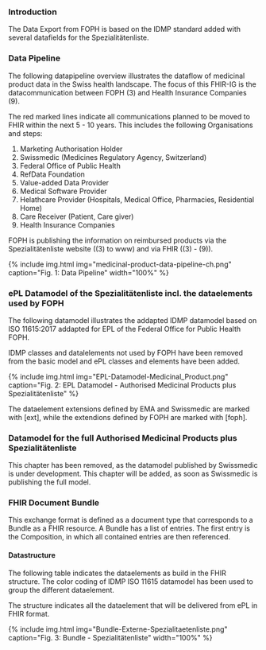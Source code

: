### Introduction
The Data Export from FOPH is based on the IDMP standard added with several datafields for the Spezialitätenliste. 

### Data Pipeline
The following datapipeline overview illustrates the dataflow of medicinal product data in the Swiss health landscape. The focus of this FHIR-IG is the datacommunication between FOPH (3) and Health Insurance Companies (9).

The red marked lines indicate all communications planned to be moved to FHIR within the next 5 - 10 years. This includes the following Organisations and steps:

1. Marketing Authorisation Holder
1. Swissmedic (Medicines Regulatory Agency, Switzerland)
1. Federal Office of Public Health
1. RefData Foundation
1. Value-added Data Provider
1. Medical Software Provider
1. Helathcare Provider (Hospitals, Medical Office, Pharmacies, Residential Home)
1. Care Receiver (Patient, Care giver)
1. Health Insurance Companies

FOPH is publishing the information on reimbursed products via the Spezialitätenliste website ((3) to www) and via FHIR ((3) - (9)).

{% include img.html img="medicinal-product-data-pipeline-ch.png" caption="Fig. 1: Data Pipeline" width="100%" %}

### ePL Datamodel of the Spezialitätenliste incl. the dataelements used by FOPH
The following datamodel illustrates the addapted IDMP datamodel based on ISO 11615:2017 addapted for EPL of the Federal Office for Public Health FOPH.

IDMP classes and datalelements not used by FOPH have been removed from the basic model and ePL classes and elements have been added. 

{% include img.html img="EPL-Datamodel-Medicinal_Product.png" caption="Fig. 2: EPL Datamodel - Authorised Medicinal Products plus Spezialitätenliste" %}

The dataelement extensions defined by EMA and Swissmedic are marked with [ext], while the extendions defined by FOPH are marked with [foph].

### Datamodel for the full Authorised Medicinal Products plus Spezialitätenliste
This chapter has been removed, as the datamodel published by Swissmedic is under development. This chapter will be added, as soon as Swissmedic is publishing the full model.

### FHIR Document Bundle
This exchange format is defined as a document type that corresponds to a Bundle as a FHIR resource. A Bundle has a list of entries. The first entry is the Composition, in which all contained entries are then referenced.

#### Datastructure
The following table indicates the dataelements as build in the FHIR structure. The color coding of IDMP ISO 11615 datamodel has been used to group the different dataelement.

The structure indicates all the dataelement that will be delivered from ePL in FHIR format. 

{% include img.html img="Bundle-Externe-Spezialitaetenliste.png" caption="Fig. 3: Bundle - Spezialitätenliste" width="100%" %}